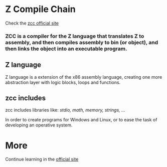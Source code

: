 # Z Compile Chain

Check the [zcc official site](https://bruneo32.github.io/zcc/)

### ZCC is a compiler for the **Z language** that translates Z to assembly, and then compiles assembly to bin (or object), and then links the object into an executable program.

## Z language
Z language is a extension of the x86 assembly language, creating one more abstraction layer with logic blocks, loops and functions.

## zcc includes
zcc includes libraries like: *stdio, math, memory, strings, ...*

In order to create programs for Windows and Linux, or to ease the task of developing an operative system.

# More
Continue learning in the [official site](https://bruneo32.github.io/zcc/)

